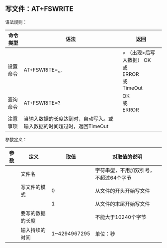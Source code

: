 ## 写文件：AT+FSWRITE

语法规则：

| 命令类型 | 语法                                                         | 返回                                                     |
| -------- | ------------------------------------------------------------ | -------------------------------------------------------- |
| 设置命令 | AT+FSWRITE=<filename>,<mode>,<filesize>,<inputtime>          | > （出现>后写入数据） OK<br>或<br>ERROR<br>或<br>TimeOut |
| 查询命令 | AT+FSWRITE=?                                                 | OK<br>或<br>ERROR                                        |
| 注意事项 | 当输入数据的长度达到<filesize>时，自动写入。或输入数据的时间超过<inputtime>时，返回TimeOut |                                                          |

 

参数定义：

| 参数        | 定义             | 取值         | 对取值的说明                           |
| ----------- | ---------------- | ------------ | -------------------------------------- |
| <filename>  | 文件名           |              | 字符串型，不用加双引号，不超过64个字节 |
| <mode>      | 写文件的模式     | 0            | 从文件的开头开始写文件                 |
|             |                  | 1            | 从文件的末尾开始写文件                 |
| <filesize>  | 要写的数据的长度 |              | 不能大于10240个字节                    |
| <inputtime> | 输入持续的时间   | 1~4294967295 | 单位：秒                               |
